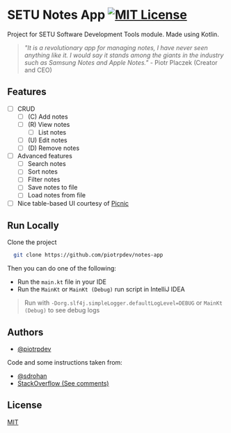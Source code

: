 # SETU Notes App [![MIT License](https://img.shields.io/badge/License-MIT-green.svg)](https://choosealicense.com/licenses/mit/)

Project for SETU Software Development Tools module. Made using Kotlin.

> _"It is a revolutionary app for managing notes, I have never seen anything like it. I would say it stands among the giants in the industry such as Samsung Notes and Apple Notes."_ - Piotr Placzek (Creator and CEO)

## Features

- [ ] CRUD
    - [ ] (C) Add notes
    - [ ] (R) View notes
        - [ ] List notes
    - [ ] (U) Edit notes
    - [ ] (D) Remove notes
- [ ] Advanced features
    - [ ] Search notes
    - [ ] Sort notes
    - [ ] Filter notes
    - [ ] Save notes to file
    - [ ] Load notes from file
- [ ] Nice table-based UI courtesy of [Picnic](https://github.com/JakeWharton/picnic)

## Run Locally

Clone the project

```bash
  git clone https://github.com/piotrpdev/notes-app
```

Then you can do one of the following:

- Run the `main.kt` file in your IDE
- Run the `MainKt` or `MainKt (Debug)` run script in IntelliJ IDEA

> Run with `-Dorg.slf4j.simpleLogger.defaultLogLevel=DEBUG` or `MainKt (Debug)` to see debug logs

## Authors

- [@piotrpdev](https://www.github.com/piotrpdev)

Code and some instructions taken from:
- [@sdrohan](https://github.com/sdrohan)
- [StackOverflow (See comments)](https://stackoverflow.com/)


## License

[MIT](https://choosealicense.com/licenses/mit/)



